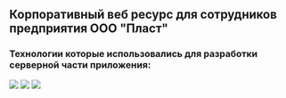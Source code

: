 ## Корпоративный веб ресурс для сотрудников предприятия ООО "Пласт"
<h3>Технологии которые использовались для разработки серверной части приложения:</h3>
<p>
  <img src="https://img.shields.io/badge/Express.js-404D59?style=for-the-badge">
  <img src="https://img.shields.io/badge/Prisma-3982CE?style=for-the-badge&logo=Prisma&logoColor=white">
  <img src="https://img.shields.io/badge/SQLite-07405E?style=for-the-badge&logo=sqlite&logoColor=white">
<p>
